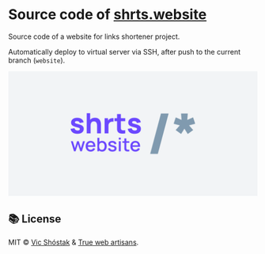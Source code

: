 # Source code of [shrts.website](https://shrts.website/)

Source code of a website for links shortener project.

Automatically deploy to virtual server via SSH, after push to the current branch (`website`).

![shrts website](.github/gh-cover.png)

## 📚 License

MIT &copy; [Vic Shóstak](https://github.com/koddr) & [True web artisans](https://1wa.co/).
